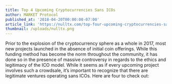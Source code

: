 ```yaml
---
title: Top 4 Upcoming Cryptocurrencies Sans ICOs
author: MARKET Protocol
published_at: '2018-04-20T00:00:00-07:00'
article_link: 'https://nulltx.com/top-four-upcoming-cryptocurrencies-sans-icos/'
thumbnail: /uploads/nulltx.png
---
```

Prior to the explosion of the cryptocurrency sphere as a whole in 2017, most new projects launched in the absence of initial coin offerings. While this funding method has become the norm throughout the community, it has done so in the presence of massive controversy in regards to the ethics and legitimacy of the ICO model. While it seems as if every upcoming project involves such a crowdsale, it’s important to recognize that there are legitimate ventures operating sans ICOs. Here are four to check out:
